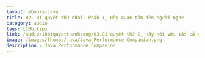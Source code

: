 ```yaml
---
layout: ebooks-java
title: 02. Bí quyết thứ nhất. Phần 1_ Hãy quan tâm đến người nghe 
category: audio
tags: [10bikip]
link: /audio/10biquyetthanhcong/03.Bí quyết thứ 2_ Hãy nói với tất cả cảm hứng.mp3 
image: /images/thumbs/java/Java Performance Companion.png
description : Java Performance Companion 
---
```












